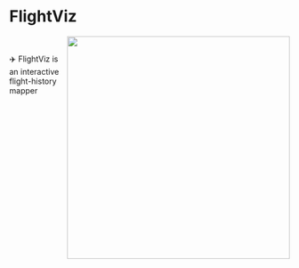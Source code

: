# FlightViz
<img align="right" src="https://live.staticflickr.com/5572/15319617232_e4c888c266_k.jpg" width="400">
<br clear="left">

:airplane: FlightViz is an interactive flight-history mapper

